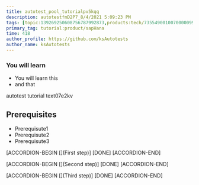 ```yaml
---
title: autotest_pool_tutorialpv5kqq
description: autotestfmD2P7_8/4/2021 5:09:23 PM
tags: [topic:139269250608756787992873,products:tech/73554900100700000996,tutorial:experience/advanced]
primary_tag: tutorial:product/sapHana
time: 418
author_profile: https://github.com/ksAutotests
author_name: ksAutotests
---
```

### You will learn
- You will learn this
- and that

autotest tutorial text07e2kv

## Prerequisites
- Prerequisute1
- Prerequisute2
- Prerequisute3

[ACCORDION-BEGIN [](First step)]
[DONE]
[ACCORDION-END]

[ACCORDION-BEGIN [](Second step)]
[DONE]
[ACCORDION-END]

[ACCORDION-BEGIN [](Third step)]
[DONE]
[ACCORDION-END]

